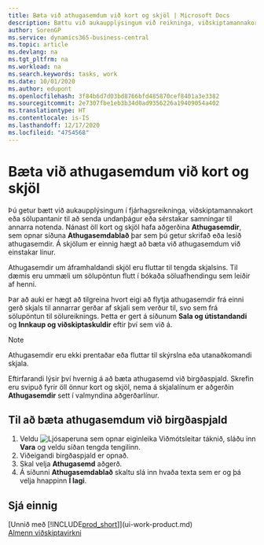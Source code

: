```yaml
---
title: Bæta við athugasemdum við kort og skjöl | Microsoft Docs
description: Bættu við aukaupplýsingum við reikninga, viðskiptamannakort eða söluskipanir til að miðla samningum, svo sem sérstöku verði eða afhendingu, til annarra notenda.
author: SorenGP
ms.service: dynamics365-business-central
ms.topic: article
ms.devlang: na
ms.tgt_pltfrm: na
ms.workload: na
ms.search.keywords: tasks, work
ms.date: 10/01/2020
ms.author: edupont
ms.openlocfilehash: 3f84b6d7d03bd8766bfd485870cef8401a3e3382
ms.sourcegitcommit: 2e7307fbe1eb3b34d0ad9356226a19409054a402
ms.translationtype: HT
ms.contentlocale: is-IS
ms.lasthandoff: 12/17/2020
ms.locfileid: "4754568"
---
```

# <a name="add-comments-to-cards-and-documents"></a>Bæta við athugasemdum við kort og skjöl
Þú getur bætt við aukaupplýsingum í fjárhagsreikninga, viðskiptamannakort eða sölupantanir til að senda undanþágur eða sérstakar samningar til annarra notenda.
Nánast öll kort og skjöl hafa aðgerðina **Athugasemdir**, sem opnar síðuna **Athugasemdablað** þar sem þú getur skrifað eða lesið athugasemdir. Á skjölum er einnig hægt að bæta við athugasemdum við einstakar línur.

Athugasemdir um áframhaldandi skjöl eru fluttar til tengda skjalsins. Til dæmis eru ummæli um sölupöntun flutt í bókaða söluafhendingu sem leiðir af henni.

Þar að auki er hægt að tilgreina hvort eigi að flytja athugasemdir frá einni gerð skjals til annarrar gerðar af skjali sem verður til, svo sem frá sölupöntun til sölureiknings. Þetta er gert á síðunum **Sala og útistandandi** og **Innkaup og viðskiptaskuldir** eftir því sem við á.

> [!NOTE]
> Athugasemdir eru ekki prentaðar eða fluttar til skýrslna eða utanaðkomandi skjala.

Eftirfarandi lýsir því hvernig á að bæta athugasemd við birgðaspjald. Skrefin eru svipuð fyrir öll önnur kort og skjöl, nema á skjalalínum er aðgerðin **Athugasemdir** sett í valmyndina aðgerðarlínur.

## <a name="to-add-a-comments-to-an-item-card"></a>Til að bæta athugasemdum við birgðaspjald
1. Veldu ![Ljósaperuna sem opnar eiginleika Viðmótsleitar](media/ui-search/search_small.png "Segðu mér hvað þú vilt gera") táknið, sláðu inn **Vara** og veldu síðan tengda tengilinn.
2. Viðeigandi birgðaspjald er opnað.
3. Skal velja **Athugasemd** aðgerð.
4. Á síðunni **Athugasemdablað** skaltu slá inn hvaða texta sem er og þá velja hnappinn **Í lagi**.

## <a name="see-also"></a>Sjá einnig
[Unnið með [!INCLUDE[prod_short](includes/prod_short.md)]](ui-work-product.md)  
[Almenn viðskiptavirkni](ui-across-business-areas.md)
